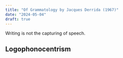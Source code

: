 ```yaml
---
title: "Of Grammatology by Jacques Derrida (1967)"
date: "2024-05-04"
draft: true
---
```


Writing is not the capturing of speech.

## Logophonocentrism
